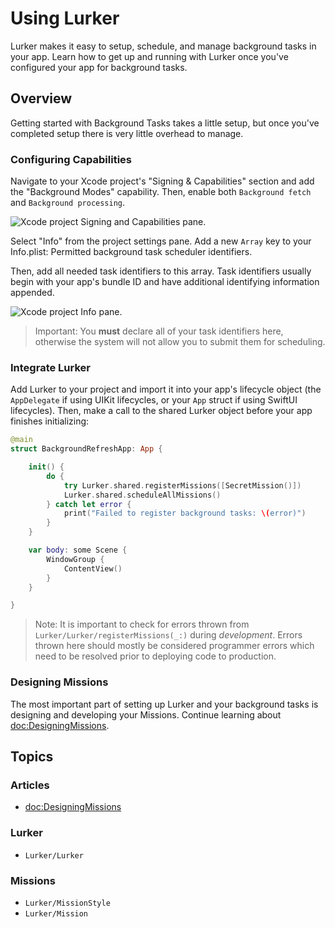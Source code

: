 # Using Lurker

Lurker makes it easy to setup, schedule, and manage background tasks in your app. Learn how to get up and running with Lurker once you've configured your app for background tasks.

## Overview

Getting started with Background Tasks takes a little setup, but once you've completed setup there is very little overhead to manage.

### Configuring Capabilities

Navigate to your Xcode project's "Signing & Capabilities" section and add the "Background Modes" capability. Then, enable both `Background fetch` and `Background processing`.

![Xcode project Signing and Capabilities pane.](tutorial-01)

Select "Info" from the project settings pane. Add a new `Array` key to your Info.plist: Permitted background task scheduler identifiers.

Then, add all needed task identifiers to this array. Task identifiers usually begin with your app's bundle ID and have additional identifying information appended. 

![Xcode project Info pane.](tutorial-02)

> Important: You **must** declare all of your task identifiers here, otherwise the system will not allow you to submit them for scheduling.

### Integrate Lurker

Add Lurker to your project and import it into your app's lifecycle object (the `AppDelegate` if using UIKit lifecycles, or your `App` struct if using SwiftUI lifecycles). Then, make a call to the shared Lurker object before your app finishes initializing:

```swift
@main
struct BackgroundRefreshApp: App {

    init() {
        do {
            try Lurker.shared.registerMissions([SecretMission()])
            Lurker.shared.scheduleAllMissions()
        } catch let error {
            print("Failed to register background tasks: \(error)")
        }
    }

    var body: some Scene {
        WindowGroup {
            ContentView()
        }
    }

}
```

> Note: It is important to check for errors thrown from ``Lurker/Lurker/registerMissions(_:)`` during *development*. Errors thrown here should mostly be considered programmer errors which need to be resolved prior to deploying code to production.


### Designing Missions

The most important part of setting up Lurker and your background tasks is designing and developing your Missions. Continue learning about <doc:DesigningMissions>.

## Topics

### Articles

- <doc:DesigningMissions>

### Lurker

- ``Lurker/Lurker``

### Missions

- ``Lurker/MissionStyle``
- ``Lurker/Mission``
